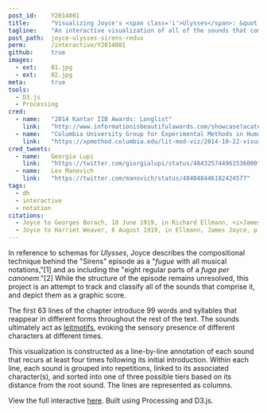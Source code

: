 ```yaml
---
post_id:    Y2014001
title:      "Visualizing Joyce's <span class='i'>Ulysses</span>: &quot;Sirens&quot; as a Graphic Score"
tagline:    "An interactive visualization of all of the sounds that comprise the &quot;Sirens&quot; episode of <i>Ulysses</i> by James Joyce."
post_path:  joyce-ulysses-sirens-redux
perm:       /interactive/Y2014001
github:     true
images:
  - ext:    01.jpg
  - ext:    02.jpg
meta:       true
tools:
  - D3.js
  - Processing
cred:
  - name:   "2014 Kantar IIB Awards: Longlist"
    link:   "http://www.informationisbeautifulawards.com/showcase?acategory=interactive&award=2014&pcategory=long-list"
  - name:   "Columbia University Group for Experimental Methods in Humanistic Research"
    link:   "https://xpmethod.columbia.edu/lit-mod-viz/2014-10-22-visualizing-joyce.html"
cred_tweets:
  - name:   Georgia Lupi
    link:   "https://twitter.com/giorgialupi/status/484325744961536000"
  - name:   Lev Manovich
    link:   "https://twitter.com/manovich/status/484048446182424577"
tags:
  - dh
  - interactive
  - notation
citations:
  - Joyce to Georges Borach, 18 June 1919, in Richard Ellmann, <i>James Joyce&colon; New and Revised Edition</i> (Oxford University Press, 1982), p. 459.
  - Joyce to Harriet Weaver, 6 August 1919, in Ellmann, James Joyce, p. 462.
---
```

In reference to schemas for _Ulysses_, Joyce describes the compositional technique behind the "Sirens" episode as a "_fugue_ with all musical notations,"[1] and as including the "eight regular parts of a _fuga per canonem_."[2] While the structure of the episode remains unresolved, this project is an attempt to track and classify all of the sounds that comprise it, and depict them as a graphic score.

The first 63 lines of the chapter introduce 99 words and syllables that reappear in different forms throughout the rest of the text. The sounds ultimately act as [leitmotifs](http://en.wikipedia.org/wiki/Leitmotif), evoking the sensory presence of different characters at different times.

This visualization is constructed as a line-by-line annotation of each sound that recurs at least four times following its initial introduction. Within each line, each sound is grouped into repetitions, linked to its associated character(s), and sorted into one of three possible tiers based on its distance from the root sound. The lines are represented as columns.

View the full interactive [here](/interactive/Y2014001). Built using Processing and D3.js.